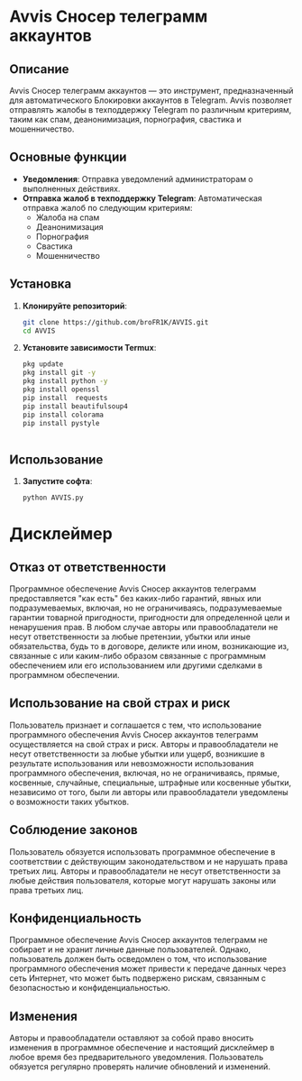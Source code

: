 # Avvis Сносер телеграмм аккаунтов

## Описание

Avvis Сносер телеграмм аккаунтов — это инструмент, предназначенный для автоматического Блокировки аккаунтов в Telegram. Avvis позволяет отправлять жалобы в техподдержку Telegram по различным критериям, таким как спам, деанонимизация, порнография, свастика и мошенничество.

## Основные функции
- **Уведомления**: Отправка уведомлений администраторам о выполненных действиях.
- **Отправка жалоб в техподдержку Telegram**: Автоматическая отправка жалоб по следующим критериям:
  - Жалоба на спам
  - Деанонимизация
  - Порнография
  - Свастика
  - Мошенничество

## Установка

1. **Клонируйте репозиторий**:
    ```bash
    git clone https://github.com/broFR1K/AVVIS.git
    cd AVVIS
    ```

2. **Установите зависимости Termux**:
    ```bash
    pkg update
    pkg install git -y
    pkg install python -y
    pkg install openssl
    pip install  requests
    pip install beautifulsoup4
    pip install colorama
    pip install pystyle
     
    
    ```



## Использование

1. **Запустите софта**:
    ```bash
    python AVVIS.py
    ```

# Дисклеймер

## Отказ от ответственности

Программное обеспечение Avvis Сносер аккаунтов телеграмм предоставляется "как есть" без каких-либо гарантий, явных или подразумеваемых, включая, но не ограничиваясь, подразумеваемые гарантии товарной пригодности, пригодности для определенной цели и ненарушения прав. В любом случае авторы или правообладатели не несут ответственности за любые претензии, убытки или иные обязательства, будь то в договоре, деликте или ином, возникающие из, связанные с или каким-либо образом связанные с программным обеспечением или его использованием или другими сделками в программном обеспечении.

## Использование на свой страх и риск

Пользователь признает и соглашается с тем, что использование программного обеспечения Avvis Сносер аккаунтов телеграмм осуществляется на свой страх и риск. Авторы и правообладатели не несут ответственности за любые убытки или ущерб, возникшие в результате использования или невозможности использования программного обеспечения, включая, но не ограничиваясь, прямые, косвенные, случайные, специальные, штрафные или косвенные убытки, независимо от того, были ли авторы или правообладатели уведомлены о возможности таких убытков.

## Соблюдение законов

Пользователь обязуется использовать программное обеспечение в соответствии с действующим законодательством и не нарушать права третьих лиц. Авторы и правообладатели не несут ответственности за любые действия пользователя, которые могут нарушать законы или права третьих лиц.

## Конфиденциальность

Программное обеспечение Avvis Сносер аккаунтов телеграмм не собирает и не хранит личные данные пользователей. Однако, пользователь должен быть осведомлен о том, что использование программного обеспечения может привести к передаче данных через сеть Интернет, что может быть подвержено рискам, связанным с безопасностью и конфиденциальностью.

## Изменения

Авторы и правообладатели оставляют за собой право вносить изменения в программное обеспечение и настоящий дисклеймер в любое время без предварительного уведомления. Пользователь обязуется регулярно проверять наличие обновлений и изменений.


